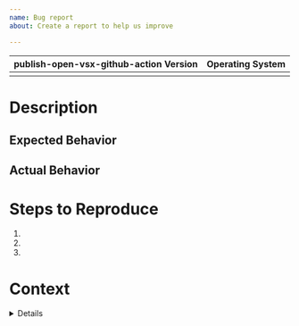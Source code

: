 ```yaml
---
name: Bug report
about: Create a report to help us improve

---
```


<!-- Please fulfill the table below-->
| publish-open-vsx-github-action Version | Operating System |
| -------------------------------------- | ---------------- |
|                                        |                  |

# Description
<!-- Please add a brief description of the error you are receiving here.-->


## Expected Behavior
<!-- How should the extension act? -->


## Actual Behavior
<!-- How is the extension actually behaving? -->


# Steps to Reproduce
<!-- Please add here all necessary steps that need to be taken to reproduce the behavior. -->
1. 
2. 
3. 

# Context
<details><pre><code>
<!-- Please add all additional info here such as logs here -->

</code></pre></details>
